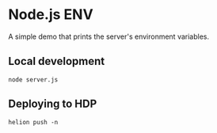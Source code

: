 # Node.js ENV 

A simple demo that prints the server's environment variables.

## Local development

    node server.js

## Deploying to HDP

    helion push -n
